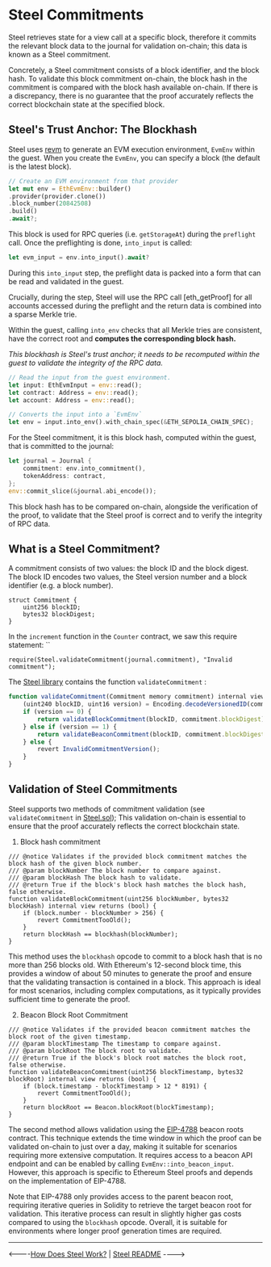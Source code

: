 # Steel Commitments

Steel retrieves state for a view call at a specific block, therefore it commits the relevant block data to the journal for validation on-chain; this data is known as a Steel commitment. 

Concretely, a Steel commitment consists of a block identifier, and the block hash. To validate this block commitment on-chain, the block hash in the commitment is compared with the block hash available on-chain. If there is a discrepancy, there is no guarantee that the proof accurately reflects the correct blockchain state at the specified block.

## Steel's Trust Anchor: The Blockhash

Steel uses [revm] to generate an EVM execution environment, `EvmEnv` within the guest. When you create the `EvmEnv`, you can specify a block (the default is the latest block).

```rust
// Create an EVM environment from that provider 
let mut env = EthEvmEnv::builder()
.provider(provider.clone())
.block_number(20842508)
.build()
.await?;
```

This block is used for RPC queries (i.e. `getStorageAt`) during the `preflight` call. Once the preflighting is done, `into_input` is called:

```rust
let evm_input = env.into_input().await?
```

During this `into_input` step, the preflight data is packed into a form that can be read and validated in the guest.

Crucially, during the step, Steel will use the RPC call [eth\_getProof] for all accounts accessed during the preflight and the return data is combined into a sparse Merkle trie.

Within the guest, calling `into_env` checks that all Merkle tries are consistent, have the correct root and **computes the corresponding block hash.**

*This blockhash is Steel's trust anchor; it needs to be recomputed within the guest to validate the integrity of the RPC data.*

```rust
// Read the input from the guest environment.
let input: EthEvmInput = env::read();
let contract: Address = env::read();
let account: Address = env::read();

// Converts the input into a `EvmEnv`
let env = input.into_env().with_chain_spec(&ETH_SEPOLIA_CHAIN_SPEC);
```

For the Steel commitment, it is this block hash, computed within the guest, that is committed to the journal:

```rust
let journal = Journal {
	commitment: env.into_commitment(),
	tokenAddress: contract,
};
env::commit_slice(&journal.abi_encode());
```

This block hash has to be compared on-chain, alongside the verification of the proof, to validate that the Steel proof is correct and to verify the integrity of RPC data.

## What is a Steel Commitment?

A commitment consists of two values: the block ID and the block digest.  The block ID encodes two values, the Steel version number and a block identifier (e.g. a block number).

```solidity
struct Commitment {
	uint256 blockID;
	bytes32 blockDigest;
}
```

In the `increment` function in the `Counter` contract, we saw this require statement: \`\`

```solidity
require(Steel.validateCommitment(journal.commitment), "Invalid commitment");
```

The [Steel library](https://github.com/risc0/risc0-ethereum/blob/main/contracts/src/steel/Steel.sol) contains the function `validateCommitment` :

```javascript
function validateCommitment(Commitment memory commitment) internal view returns (bool) {
	(uint240 blockID, uint16 version) = Encoding.decodeVersionedID(commitment.blockID);
	if (version == 0) {
		return validateBlockCommitment(blockID, commitment.blockDigest);
	} else if (version == 1) {
		return validateBeaconCommitment(blockID, commitment.blockDigest);
	} else {
		revert InvalidCommitmentVersion();
	}
}
```

## Validation of Steel Commitments

Steel supports two methods of commitment validation (see `validateCommitment` in [Steel.sol]); This validation on-chain is essential to ensure that the proof accurately reflects the correct blockchain state.

1. Block hash commitment

```solidity
/// @notice Validates if the provided block commitment matches the block hash of the given block number.
/// @param blockNumber The block number to compare against.
/// @param blockHash The block hash to validate.
/// @return True if the block's block hash matches the block hash, false otherwise.
function validateBlockCommitment(uint256 blockNumber, bytes32 blockHash) internal view returns (bool) {
	if (block.number - blockNumber > 256) {
		revert CommitmentTooOld();
	}
	return blockHash == blockhash(blockNumber);
}
```

This method uses the `blockhash` opcode to commit to a block hash that is no more than 256 blocks old. With Ethereum's 12-second block time, this provides a window of about 50 minutes to generate the proof and ensure that the validating transaction is contained in a block. This approach is ideal for most scenarios, including complex computations, as it typically provides sufficient time to generate the proof.

2. Beacon Block Root Commitment

```solidity
/// @notice Validates if the provided beacon commitment matches the block root of the given timestamp.
/// @param blockTimestamp The timestamp to compare against.
/// @param blockRoot The block root to validate.
/// @return True if the block's block root matches the block root, false otherwise.
function validateBeaconCommitment(uint256 blockTimestamp, bytes32 blockRoot) internal view returns (bool) {
	if (block.timestamp - blockTimestamp > 12 * 8191) {
		revert CommitmentTooOld();
	}
	return blockRoot == Beacon.blockRoot(blockTimestamp);
}
```

The second method allows validation using the [EIP-4788] beacon roots contract. This technique extends the time window in which the proof can be validated on-chain to just over a day, making it suitable for scenarios requiring more extensive computation. It requires access to a beacon API endpoint and can be enabled by calling `EvmEnv::into_beacon_input`. However, this approach is specific to Ethereum Steel proofs and depends on the implementation of EIP-4788.

Note that EIP-4788 only provides access to the parent beacon root, requiring iterative queries in Solidity to retrieve the target beacon root for validation. This iterative process can result in slightly higher gas costs compared to using the `blockhash` opcode. Overall, it is suitable for environments where longer proof generation times are required.  

---

<----[How Does Steel Work?](./how-does-steel-work.md) | [Steel README](../README.md) ---->

[revm]: https://docs.rs/revm/latest/revm/
[eth_getProof]: https://docs.alchemy.com/reference/eth-getproof
[Steel library]: https://github.com/risc0/risc0-ethereum/blob/main/contracts/src/steel/Steel.sol
[Steel.sol]: https://github.com/risc0/risc0-ethereum/blob/main/contracts/src/steel/Steel.sol
[EIP-4788]: https://eips.ethereum.org/EIPS/eip-4788
[How Does Steel Work?]: ./how-does-steel-work.md
[Steel README]: ../README.md
